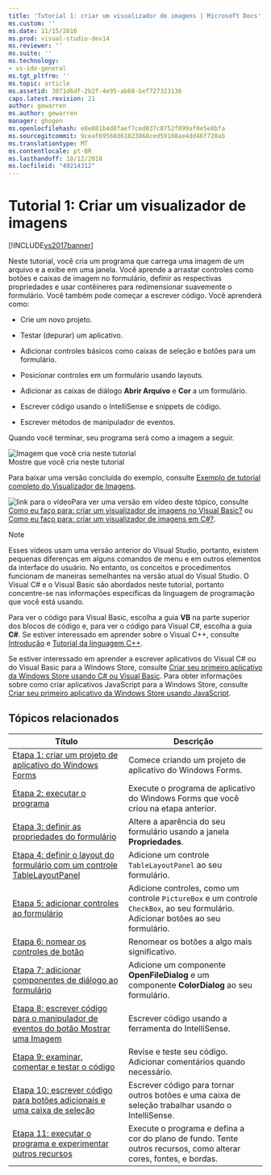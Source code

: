 ```yaml
---
title: 'Tutorial 1: criar um visualizador de imagens | Microsoft Docs'
ms.custom: ''
ms.date: 11/15/2016
ms.prod: visual-studio-dev14
ms.reviewer: ''
ms.suite: ''
ms.technology:
- vs-ide-general
ms.tgt_pltfrm: ''
ms.topic: article
ms.assetid: 3071d6df-2b2f-4e95-ab68-bef727323136
caps.latest.revision: 21
author: gewarren
ms.author: gewarren
manager: ghogen
ms.openlocfilehash: e8e881b4d8faef7ced037c8752f099af0e5e8bfa
ms.sourcegitcommit: 9ceaf69568d61023868ced59108ae4dd46f720ab
ms.translationtype: MT
ms.contentlocale: pt-BR
ms.lasthandoff: 10/12/2018
ms.locfileid: "49214312"
---
```

# <a name="tutorial-1-create-a-picture-viewer"></a>Tutorial 1: Criar um visualizador de imagens
[!INCLUDE[vs2017banner](../includes/vs2017banner.md)]

Neste tutorial, você cria um programa que carrega uma imagem de um arquivo e a exibe em uma janela. Você aprende a arrastar controles como botões e caixas de imagem no formulário, definir as respectivas propriedades e usar contêineres para redimensionar suavemente o formulário. Você também pode começar a escrever código. Você aprenderá como:  
  
-   Crie um novo projeto.  
  
-   Testar (depurar) um aplicativo.  
  
-   Adicionar controles básicos como caixas de seleção e botões para um formulário.  
  
-   Posicionar controles em um formulário usando layouts.  
  
-   Adicionar as caixas de diálogo **Abrir Arquivo** e **Cor** a um formulário.  
  
-   Escrever código usando o IntelliSense e snippets de código.  
  
-   Escrever métodos de manipulador de eventos.  
  
 Quando você terminar, seu programa será como a imagem a seguir.  
  
 ![Imagem que você cria neste tutorial](../ide/media/express-pictureviewerdone.png "Express_PictureViewerDone")  
Mostre que você cria neste tutorial  
  
 Para baixar uma versão concluída do exemplo, consulte [Exemplo de tutorial completo do Visualizador de Imagens](http://code.msdn.microsoft.com/Complete-Picture-Viewer-7d91d3a8).  
  
 ![link para o vídeo](../data-tools/media/playvideo.gif "PlayVideo")Para ver uma versão em vídeo deste tópico, consulte [Como eu faço para: criar um visualizador de imagens no Visual Basic?](http://go.microsoft.com/fwlink/?LinkId=205207) ou [Como eu faço para: criar um visualizador de imagens em C#?](http://go.microsoft.com/fwlink/?LinkId=205198).  
  
> [!NOTE]
>  Esses vídeos usam uma versão anterior do Visual Studio, portanto, existem pequenas diferenças em alguns comandos de menu e em outros elementos da interface do usuário. No entanto, os conceitos e procedimentos funcionam de maneiras semelhantes na versão atual do Visual Studio. O Visual C# e o Visual Basic são abordados neste tutorial, portanto concentre-se nas informações específicas da linguagem de programação que você está usando.  
>   
>  Para ver o código para Visual Basic, escolha a guia **VB** na parte superior dos blocos de código e, para ver o código para Visual C#, escolha a guia **C#**. Se estiver interessado em aprender sobre o Visual C++, consulte [Introdução](../misc/getting-started-with-visual-cpp-in-visual-studio-2015.md) e [Tutorial da linguagem C++](http://www.cplusplus.com/doc/tutorial/).  
>   
>  Se estiver interessado em aprender a escrever aplicativos do Visual C# ou do Visual Basic para a Windows Store, consulte [Criar seu primeiro aplicativo da Windows Store usando C# ou Visual Basic](http://msdn.microsoft.com/library/windows/apps/hh974581.aspx). Para obter informações sobre como criar aplicativos JavaScript para a Windows Store, consulte [Criar seu primeiro aplicativo da Windows Store usando JavaScript](http://msdn.microsoft.com/library/windows/apps/br211385.aspx).  
  
## <a name="related-topics"></a>Tópicos relacionados  
  
|Título|Descrição|  
|-----------|-----------------|  
|[Etapa 1: criar um projeto de aplicativo do Windows Forms](../ide/step-1-create-a-windows-forms-application-project.md)|Comece criando um projeto de aplicativo do Windows Forms.|  
|[Etapa 2: executar o programa](../ide/step-2-run-your-program.md)|Execute o programa de aplicativo do Windows Forms que você criou na etapa anterior.|  
|[Etapa 3: definir as propriedades do formulário](../ide/step-3-set-your-form-properties.md)|Altere a aparência do seu formulário usando a janela **Propriedades**.|  
|[Etapa 4: definir o layout do formulário com um controle TableLayoutPanel](../ide/step-4-lay-out-your-form-with-a-tablelayoutpanel-control.md)|Adicione um controle `TableLayoutPanel` ao seu formulário.|  
|[Etapa 5: adicionar controles ao formulário](../ide/step-5-add-controls-to-your-form.md)|Adicione controles, como um controle `PictureBox` e um controle `CheckBox`, ao seu formulário. Adicionar botões ao seu formulário.|  
|[Etapa 6: nomear os controles de botão](../ide/step-6-name-your-button-controls.md)|Renomear os botões a algo mais significativo.|  
|[Etapa 7: adicionar componentes de diálogo ao formulário](../ide/step-7-add-dialog-components-to-your-form.md)|Adicione um componente **OpenFileDialog** e um componente **ColorDialog** ao seu formulário.|  
|[Etapa 8: escrever código para o manipulador de eventos do botão Mostrar uma Imagem](../ide/step-8-write-code-for-the-show-a-picture-button-event-handler.md)|Escrever código usando a ferramenta do IntelliSense.|  
|[Etapa 9: examinar, comentar e testar o código](../ide/step-9-review-comment-and-test-your-code.md)|Revise e teste seu código. Adicionar comentários quando necessário.|  
|[Etapa 10: escrever código para botões adicionais e uma caixa de seleção](../ide/step-10-write-code-for-additional-buttons-and-a-check-box.md)|Escrever código para tornar outros botões e uma caixa de seleção trabalhar usando o IntelliSense.|  
|[Etapa 11: executar o programa e experimentar outros recursos](../ide/step-11-run-your-program-and-try-other-features.md)|Execute o programa e defina a cor do plano de fundo. Tente outros recursos, como alterar cores, fontes, e bordas.|



